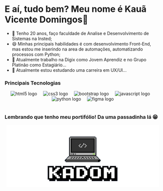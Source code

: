 # E aí, tudo bem? Meu nome é Kauã Vicente Domingos👋

- 💬 Tenho 20 anos, faço faculdade de Analise e Desenvolvimento de Sistemas na Insted;
- 😄 Minhas principais habilidades é com desenvolvimento Front-End, mas estou me inserindo na area de automações, automatizando processos com Python;
- 🔭 Atualmente trabalho na Digix como Jovem Aprendiz e no Grupo Platinão como Estagiário...
- 🌱 Atualmente estou estudando uma carreira em UX/UI...

### Principais Tecnologias

<div align="center">
  <img src="https://cdn.jsdelivr.net/gh/devicons/devicon/icons/html5/html5-original.svg" height="40" alt="html5 logo"  />
  <img width="12" />
  <img src="https://cdn.jsdelivr.net/gh/devicons/devicon/icons/css3/css3-original.svg" height="40" alt="css3 logo"  />
  <img width="12" />
  <img src="https://cdn.jsdelivr.net/gh/devicons/devicon/icons/bootstrap/bootstrap-original.svg" height="40" alt="bootstrap logo"  />
  <img width="12" />
  <img src="https://cdn.jsdelivr.net/gh/devicons/devicon/icons/javascript/javascript-original.svg" height="40" alt="javascript logo"  />
  <img width="12" />
  <img src="https://cdn.jsdelivr.net/gh/devicons/devicon/icons/python/python-original.svg" height="40" alt="python logo"  />
  <img width="12" />
  <img src="https://cdn.jsdelivr.net/gh/devicons/devicon/icons/figma/figma-original.svg" height="40" alt="figma logo"  />
</div>
<br>


### Lembrando que tenho meu portifólio! Da uma passadinha lá 😁

<div align="center">
  <a href="https://kadom.com.br/">
  <img height="200" src="Kadom.png"/>
  </a>
</div>

###

